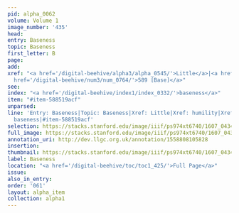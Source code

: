 ```yaml
---
pid: alpha_0062
volume: Volume 1
image_number: '435'
head:
entry: Baseness
topic: Baseness
first_letter: B
page:
add:
xref: "<a href='/digital-beehive/alpha3/alpha_0545/'>Little</a>|<a href='/digital-beehive/alpha2/alpha_0440/'>humility</a>|<a
  href='/digital-beehive/num3/num_0764/'>589 [Base]</a>"
see:
index: "<a href='/digital-beehive/index1/index_0332/'>baseness</a>"
item: "#item-588519acf"
unparsed:
line: 'Entry: Baseness|Topic: Baseness|Xref: Little|Xref: humility|Xref: 589 [Base]|Index:
  baseness|#item-588519acf'
selection: https://stacks.stanford.edu/image/iiif/ps974xt6740/1607_0434/380,3001,3026,389/full/0/default.jpg
full_image: https://stacks.stanford.edu/image/iiif/ps974xt6740/1607_0434/full/full/0/default.jpg
annotation_uri: http://dev.llgc.org.uk/annotation/1558808105828
insertion:
thumbnail: https://stacks.stanford.edu/image/iiif/ps974xt6740/1607_0434/380,3001,600,180/250,/0/default.jpg
label: Baseness
location: "<a href='/digital-beehive/toc/toc1_425/'>Full Page</a>"
issue:
also_in_entry:
order: '061'
layout: alpha_item
collection: alpha1
---
```

